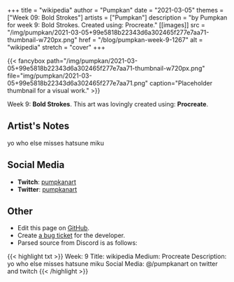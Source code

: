 +++
title =       "wikipedia"
author =      "Pumpkan"
date =        "2021-03-05"
themes =      ["Week 09: Bold Strokes"]
artists =     ["Pumpkan"]
description = "by Pumpkan for week 9: Bold Strokes. Created using: Procreate."
[[images]]
      src = "/img/pumpkan/2021-03-05+99e5818b22343d6a302465f277e7aa71-thumbnail-w720px.png"
      href = "/blog/pumpkan-week-9-1267"
      alt = "wikipedia"
      stretch = "cover"
+++


{{< fancybox path="/img/pumpkan/2021-03-05+99e5818b22343d6a302465f277e7aa71-thumbnail-w720px.png" file="img/pumpkan/2021-03-05+99e5818b22343d6a302465f277e7aa71.png" caption="Placeholder thumbnail for a visual work." >}}


Week 9: **Bold Strokes**. This art was lovingly created using: **Procreate**.

## Artist's Notes

yo who else misses hatsune miku

## Social Media

- **Twitch**: <a href='https://twitch.tv/pumpkanart' target='_blank'>pumpkanart</a>
- **Twitter**: <a href='https://twitter.com/pumpkanart' target='_blank'>pumpkanart</a>

## Other

- Edit this page on [GitHub](https://github.com/teaminkling/web-refresh/edit/main/content/blog/pumpkan-week-9-1267.md).
- Create [a bug ticket](https://github.com/teaminkling/web-refresh/issues/new?assignees=&labels=bug&template=problem-report.md&title=) for the developer.
- Parsed source from Discord is as follows:

{{< highlight txt >}}
Week: 9
Title: wikipedia
Medium: Procreate
Description: yo who else misses hatsune miku
Social Media: @/pumpkanart on twitter and twitch
{{< /highlight >}}